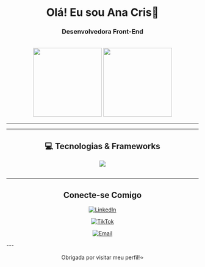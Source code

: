 
<div align="center">
    <h1> Olá! Eu sou Ana Cris👾</h1>
</div>
<h3 align="center">Desenvolvedora Front-End</h3>
<br>

<div align="center">
  <img height="180em" src="https://github-readme-stats.vercel.app/api/top-langs/?username=anacris-muniz&layout=compact&theme=dark"/>
  <img height="180em" src="https://github-readme-stats.vercel.app/api?username=anacris-muniz&show_icons=true&theme=dark&rank_icon=none"/>
</div>

---



---

<h2 align="center"> 💻 Tecnologias & Frameworks </h2>

<div align="center">
    <a href="https://skillicons.dev">
        <img src="https://skillicons.dev/icons?i=html,css,js,react,nodejs,git,github,figma,c" />
    </a>
</div>

<br>

---
<h2 align="center"> Conecte-se Comigo </h2>


<p align="center" >
    <a href="https://www.linkedin.com/in/ana-cris-muniz/" target="_blank">
        <img src="https://img.shields.io/badge/linkedin-%230077B5.svg?style=for-the-badge&logo=linkedin&logoColor=white" alt="LinkedIn">
    </a>
    <p align="center" > <a href="https://www.tiktok.com/@debugana?t=ZM-903Eoa13WRA&r=1" target="_blank">
        <img src="https://img.shields.io/badge/TikTok-000000?style=for-the-badge&logo=tiktok&logoColor=white" alt="TikTok">
    </a></p>
    </p>
    <p align="center" > <a href="mailto:anaemuniz03@gmail.com">
        <img src="https://img.shields.io/badge/Gmail-D14836?style=for-the-badge&logo=gmail&logoColor=white" alt="Email">
    </a></p>
</p>
---
<div align="center">
    <p>Obrigada por visitar meu perfil!⭐ </p>
</div>
